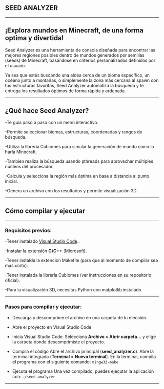## SEED ANALYZER

---
## ¡Explora mundos en Minecraft, de una forma optima y divertida!

Seed Analyzer es una herramienta de consola diseñada para encontrar las mejores regiones posibles dentro de mundos generados por semillas (seeds) de Minecraft, basándose en criterios personalizados definidos por el usuario.

Ya sea que estés buscando una aldea cerca de un bioma específico, un océano junto a montañas, o simplemente la zona más cercana al spawn con tus estructuras favoritas, Seed Analyzer automatiza la búsqueda y te entrega los resultados óptimos de forma rápida y ordenada.

---
## ¿Qué hace Seed Analyzer?

-Te guía paso a paso con un menú interactivo.

-Permite seleccionar biomas, estructuras, coordenadas y rangos de búsqueda.

-Utiliza la librería Cubiomes para simular la generación de mundo como lo haría Minecraft.

-Tambien realiza la búsqueda usando pthreads para aprovechar múltiples núcleos del procesador.

-Calcula y selecciona la región más óptima en base a distancia al punto inicial.

-Genera un archivo con los resultados y permite visualización 3D.

---

##  Cómo compilar y ejecutar

---
### Requisitos previos:

-Tener instalado [Visual Studio Code](https://code.visualstudio.com/)..

-Instalar la extensión **C/C++** (Microsoft).

-Tener instalda la extencion Makefile (para que al momento de compilar sea mas corto).

-Tener instalada la librería Cubiomes (ver instrucciones en su repositorio oficial).

-Para la visualización 3D, necesitas Python con matplotlib instalado.

---
### Pasos para compilar y ejecutar:

- Descarga y descomprime el archivo en una carpeta de tu elección.
  
- Abre el proyecto en Visual Studio Code
  
- Inicia Visual Studio Code.
    Selecciona **Archivo > Abrir carpeta...** y elige la carpeta donde descomprimiste el proyecto.
  
- Compila el código
    Abre el archivo principal (**seed_analyzer.c**).
    Abre la terminal integrada (**Terminal > Nueva terminal**).
    En la terminal, compila el programa con el siguiente comando:
        ```
        mingw32-make
        ```
- Ejecuta el programa
    Una vez compilado, puedes ejecutar la aplicación con:
        ```
        ./seed_analyzer
        ```

---

